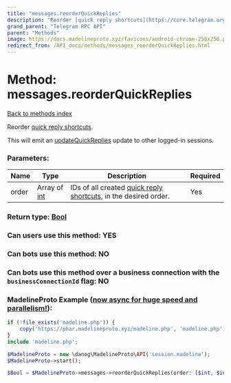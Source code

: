 ```yaml
---
title: "messages.reorderQuickReplies"
description: "Reorder [quick reply shortcuts](https://core.telegram.org/api/business#quick-reply-shortcuts)."
grand_parent: "Telegram RPC API"
parent: "Methods"
image: https://docs.madelineproto.xyz/favicons/android-chrome-256x256.png
redirect_from: /API_docs/methods/messages_reorderQuickReplies.html
---
```

# Method: messages.reorderQuickReplies
[Back to methods index](index.html)



Reorder [quick reply shortcuts](https://core.telegram.org/api/business#quick-reply-shortcuts).

This will emit an [updateQuickReplies](../constructors/updateQuickReplies.html) update to other logged-in sessions.

### Parameters:

| Name     |    Type       | Description | Required |
|----------|---------------|-------------|----------|
|order|Array of [int](/API_docs/types/int.html) | IDs of all created [quick reply shortcuts](https://core.telegram.org/api/business#quick-reply-shortcuts), in the desired order. | Yes|


### Return type: [Bool](/API_docs/types/Bool.html)

### Can users use this method: **YES**


### Can bots use this method: **NO**


### Can bots use this method over a business connection with the `businessConnectionId` flag: **NO**


### MadelineProto Example ([now async for huge speed and parallelism!](https://docs.madelineproto.xyz/docs/ASYNC.html)):


```php
if (!file_exists('madeline.php')) {
    copy('https://phar.madelineproto.xyz/madeline.php', 'madeline.php');
}
include 'madeline.php';

$MadelineProto = new \danog\MadelineProto\API('session.madeline');
$MadelineProto->start();

$Bool = $MadelineProto->messages->reorderQuickReplies(order: [$int, $int], );
```

